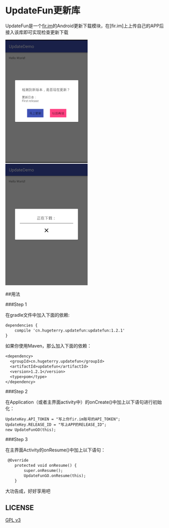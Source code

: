 # UpdateFun更新库

UpdateFun是一个[fir.im](http://fir.im/)的Android更新下载模块，在[fir.im]上上传自己的APP后接入该库即可实现检查更新下载

<img src="showUI/1.png" width="256"/>
<img src="showUI/2.png" width="256"/>


##用法

###Step 1

在gradle文件中加入下面的依赖:

```
dependencies {
    compile 'cn.hugeterry.updatefun:updatefun:1.2.1'
}
```

如果你使用Maven，那么加入下面的依赖：

```
<dependency>
  <groupId>cn.hugeterry.updatefun</groupId>
  <artifactId>updatefun</artifactId>
  <version>1.2.1</version>
  <type>pom</type>
</dependency>
```

###Step 2

在Application（或者主界面activity中）的onCreate()中加上以下语句进行初始化：

```
UpdateKey.API_TOKEN = "写上你fir.im账号的API_TOKEN";
UpdateKey.RELEASE_ID = "写上APP的RELEASE_ID";
new UpdateFunGO(this);
```

###Step 3

在主界面Activity的onResume()中加上以下语句：

```
 @Override
    protected void onResume() {
        super.onResume();
        UpdateFunGO.onResume(this);
    }
```

大功告成，好好享用吧

## LICENSE

[GPL v3](LICENSE)